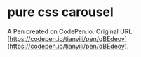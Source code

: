 # pure css carousel

A Pen created on CodePen.io. Original URL: [https://codepen.io/tianyili/pen/qBEdeoy](https://codepen.io/tianyili/pen/qBEdeoy).


